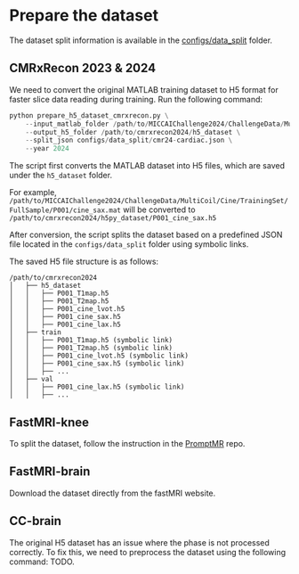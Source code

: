 # Prepare the dataset

The dataset split information is available in the [configs/data_split](configs/data_split) folder. 

## CMRxRecon 2023 & 2024

We need to convert the original MATLAB training dataset to H5 format for faster slice data reading during training. Run the following command:

```python
python prepare_h5_dataset_cmrxrecon.py \
    --input_matlab_folder /path/to/MICCAIChallenge2024/ChallengeData/MultiCoil \
    --output_h5_folder /path/to/cmrxrecon2024/h5_dataset \
    --split_json configs/data_split/cmr24-cardiac.json \
    --year 2024
```

The script first converts the MATLAB dataset into H5 files, which are saved under the `h5_dataset` folder.

For example,
`/path/to/MICCAIChallenge2024/ChallengeData/MultiCoil/Cine/TrainingSet/FullSample/P001/cine_sax.mat`
will be converted to
`/path/to/cmrxrecon2024/h5py_dataset/P001_cine_sax.h5`

After conversion, the script splits the dataset based on a predefined JSON file located in the `configs/data_split` folder using symbolic links.

The saved H5 file structure is as follows:

```
/path/to/cmrxrecon2024
│   ├── h5_dataset
│   │   ├── P001_T1map.h5
│   │   ├── P001_T2map.h5
│   │   ├── P001_cine_lvot.h5
│   │   ├── P001_cine_sax.h5
│   │   ├── P001_cine_lax.h5
│   ├── train
│   │   ├── P001_T1map.h5 (symbolic link)
│   │   ├── P001_T2map.h5 (symbolic link)
│   │   ├── P001_cine_lvot.h5 (symbolic link)
│   │   ├── P001_cine_sax.h5 (symbolic link)
│   │   ├── ...
│   ├── val
│   │   ├── P001_cine_lax.h5 (symbolic link)
│   │   ├── ...
```

## FastMRI-knee

To split the dataset, follow the instruction in the [PromptMR](https://github.com/hellopipu/PromptMR/blob/main/promptmr_examples/fastmri/README.md) repo.

## FastMRI-brain

Download the dataset directly from the fastMRI website.

## CC-brain

The original H5 dataset has an issue where the phase is not processed correctly. To fix this, we need to preprocess the dataset using the following command: TODO.
